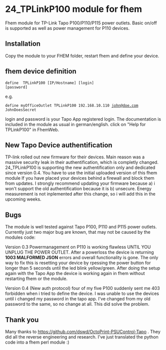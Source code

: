 # 24_TPLinkP100 module for fhem
Fhem module for TP-Link Tapo P100/P110/P115 power outlets. Basic on/off is supported as well as power management for P110 devices.

## Installation
Copy the module to your FHEM folder, restart fhem and define your device.

## fhem device definition
<code>define <name> TPLinkP100 [IP/Hostname] [login] [password]</code>

e.g.

<code>define myOfficeOutlet TPLinkP100 192.168.10.110 john@doe.com JohnDoesSecret</code>

login and password is your Tapo App registered login. The documentation is included in the module as usual in german/english. click
on "Help for TPLinkP100" in FhemWeb.

## New Tapo Device authentification

TP-link rolled out new firmware for their devices. Main reason was a massive security leak in their authentification, which is completly changed.
24_TPLinkP100 is supporting the new authentification only and dedicated since version 0.4. You have to use the initial uploaded version of this fhem module If you have placed your devices behind a firewall and block them from updates. I strongly recommend updating your firmware because a) i won't support the old authentification because it is b) unsecure.
Energy measurement is not inplemented after this change, so i will add this in the upcoming weeks.

## Bugs
The module is well tested against Tapo P100, P110 and P115 power outlets. Currently just two major bug are known, that may not be caused by the modules code:

Version 0.3
Powermanagement on P110 is working flawless UNTIL YOU UNPLUG THE POWER OUTLET.
After a powerloss the device is returning **1003 MALFORMED JSON** errors and overall functionality is gone.
The only way to fix this is resetting your device by rpessing the power button for longer than 5 seconds until the led blink yellow/green.
After doing the setup again with the Tapo App the device is working again in fhem without restarting fhem or the module.

Version 0.4 (New auth protocol)
four of my five P100 suddenly sent me 403 forbidden when i tried to define the device. I was unable to use the devices until i changed my password in the tapo app. I've changed from my old password to the same, so no change at all. This did solve the problem.

## Thank you
Many thanks to https://github.com/dswd/OctoPrint-PSUControl-Tapo . They did all the reverse engineering and research. I've just translated the python code into a fhem perl module :)
